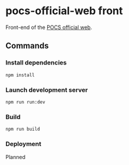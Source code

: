 # pocs-official-web front

Front-end of the [POCS official web](http://ipocs.org/).

## Commands

### Install dependencies

```
npm install
```

### Launch development server

```
npm run run:dev
```

### Build

```
npm run build
```

### Deployment

Planned
